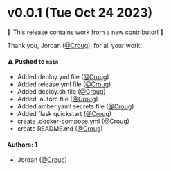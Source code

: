 # v0.0.1 (Tue Oct 24 2023)

:tada: This release contains work from a new contributor! :tada:

Thank you, Jordan ([@Croug](https://github.com/Croug)), for all your work!

#### ⚠️ Pushed to `main`

- Added deploy.yml file ([@Croug](https://github.com/Croug))
- Added release.yml file ([@Croug](https://github.com/Croug))
- Added deploy.sh file ([@Croug](https://github.com/Croug))
- Added .autorc file ([@Croug](https://github.com/Croug))
- Added amber.yaml secrets file ([@Croug](https://github.com/Croug))
- Added flask quickstart ([@Croug](https://github.com/Croug))
- create .docker-compose.yml ([@Croug](https://github.com/Croug))
- create README.md ([@Croug](https://github.com/Croug))

#### Authors: 1

- Jordan ([@Croug](https://github.com/Croug))
